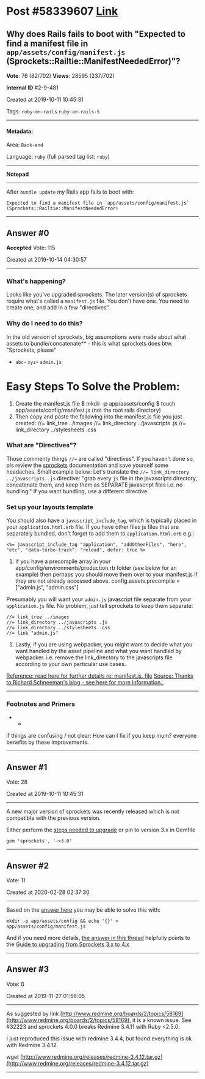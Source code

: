 
# Post \#58339607 [Link](https://stackoverflow.com/questions/58339607/)

## Why does Rails fails to boot with "Expected to find a manifest file in `app/assets/config/manifest.js` (Sprockets::Railtie::ManifestNeededError)"?

**Vote**: 76 (82/702) **Views**: 28595 (237/702) 

**Internal ID** \#2-9-481

Created at 2019-10-11 10:45:31

Tags: `ruby-on-rails` `ruby-on-rails-5`

----------

#### Metadata:

Area: `Back-end`

Language: `ruby` (full parsed tag list: `ruby`)

----------

**Notepad**


----------

After `bundle update` my Rails app fails to boot with:

```
Expected to find a manifest file in `app/assets/config/manifest.js` (Sprockets::Railtie::ManifestNeededError)
```



----------
        
## Answer \#0

**Accepted** Vote: 115

Created at 2019-10-14 04:30:57

------------


### What's happening?


Looks like you've upgraded sprockets. The later version(s) of sprockets require what's called a `manifest.js` file. You don't have one. You need to create one, and add in a few "directives".

### Why do I need to do this?


In the old version of sprockets, big assumptions were made about  what assets to bundle/concatenate** - this is what sprockets does btw.
"Sprockets, please"
- `abc`- `xyz`- `admin.js`

# Easy Steps To Solve the Problem:



1. Create the manifest.js file $ mkdir -p app/assets/config 
$ touch app/assets/config/manifest.js
 (not the root rails directory)
2. Then copy and paste the following into the manifest.js file you just created: //= link_tree ../images
//= link_directory ../javascripts .js
//= link_directory ../stylesheets .css



### What are "Directives"?


Those commenty things `//=` are called "directives".
If you haven't done so, pls review the [sprockets](https://github.com/rails/sprockets) documentation and save yourself some headaches. Small example below:
Let's translate the `//= link_directory ../javascripts .js` directive:
"grab every `js` file in the javascripts directory, concatenate them, and keep them as SEPARATE javascript files i.e. no bundling." If you want bundling, use a different directive.

### Set up your layouts template


You should also have a `javascript_include_tag`, which is typically placed in your `application.html.erb` file. If you have other files js files that are separately bundled, don't forget to add them to `application.html.erb` e.g.:
```
<%= javascript_include_tag "application", "addOtherFiles", "here", "etc", "data-turbo-track": "reload", defer: true %>
```


1. If you have a precompile array in your app/config/environments/production.rb folder (see below for an example) then perhaps you should move them over to your manifest.js if they are not already accessed above. config.assets.precompile = ["admin.js", "admin.css"]


Presumably you will want your `admin.js` javascript file separate from your `application.js` file. No problem, just tell sprockets to keep them separate:
```
//= link_tree ../images
//= link_directory ../javascripts .js
//= link_directory ../stylesheets .css
//= link "admin.js"
```


1. Lastly, if you are using webpacker, you might want to decide what you want handled by the asset pipeline and what you want handled by webpacker. i.e. remove the link_directory to the javascripts file according to your own particular use cases.


[Reference: read here for further details re: manifest.js. file](https://github.com/rails/sprockets/blob/master/UPGRADING.md#manifestjs)
[Source: Thanks to Richard Schneeman's blog - see here for more information..](https://www.schneems.com/2017/11/22/self-hosted-config-introducing-the-sprockets-manifestjs/)

---



### Footnotes and Primers


- - 
 if things are confusing / not clear:  How can I fix if you keep mum? everyone benefits by these improvements.


------------
    
    
## Answer \#1

 Vote: 28

Created at 2019-10-11 10:45:31

------------

A new major version of sprockets was recently released which is not compatible with the previous version.

Either perform the [steps needed to upgrade](https://github.com/rails/sprockets/blob/master/UPGRADING.md#guide-to-upgrading-from-sprockets-3x-to-4x) or pin to version 3.x in Gemfile

```
gem 'sprockets', '~>3.0'
```



------------
    
    
## Answer \#2

 Vote: 11

Created at 2020-02-28 02:37:30

------------

Based on the [answer here](https://github.com/rails/sprockets-rails/issues/444#issuecomment-548526846) you may be able to solve this with:

```
mkdir -p app/assets/config && echo '{}' > app/assets/config/manifest.js
```


And if you need more details, [the answer in this thread](https://stackoverflow.com/a/58339608/1201134) helpfully points to the [Guide to upgrading from Sprockets 3.x to 4.x](https://github.com/rails/sprockets/blob/master/UPGRADING.md#guide-to-upgrading-from-sprockets-3x-to-4x)


------------
    
    
## Answer \#3

 Vote: 0

Created at 2019-11-27 01:56:05

------------

As suggested by link [http://www.redmine.org/boards/2/topics/58169](http://www.redmine.org/boards/2/topics/58169), it is a known issue. See #32223 and sprockets 4.0.0 breaks Redmine 3.4.11 with Ruby <2.5.0.

I just reproduced this issue with redmine 3.4.4, but found everything is ok with Redmine 3.4.12.

wget [http://www.redmine.org/releases/redmine-3.4.12.tar.gz](http://www.redmine.org/releases/redmine-3.4.12.tar.gz)


------------
    
    